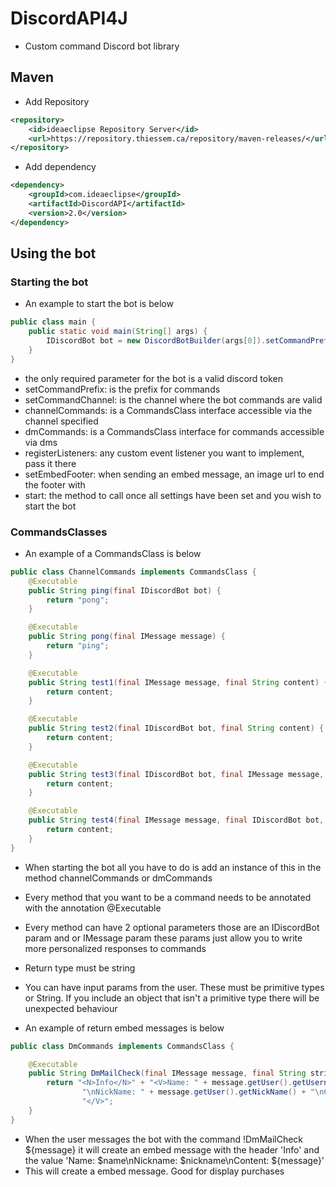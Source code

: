 # DiscordAPI4J
* Custom command Discord bot library

## Maven
* Add Repository
```xml
<repository>
    <id>ideaeclipse Repository Server</id>
    <url>https://repository.thiessem.ca/repository/maven-releases/</url>
</repository>
```
* Add dependency
```xml
<dependency>
    <groupId>com.ideaeclipse</groupId>
    <artifactId>DiscordAPI</artifactId>
    <version>2.0</version>
</dependency>
```
## Using the bot
### Starting the bot
* An example to start the bot is below
```java
public class main {
    public static void main(String[] args) {
        IDiscordBot bot = new DiscordBotBuilder(args[0]).setCommandPrefix("!").setCommandChannel("bot").channelCommands(new ChannelCommands()).start();
    }
}
```
* the only required parameter for the bot is a valid discord token
* setCommandPrefix: is the prefix for commands
* setCommandChannel: is the channel where the bot commands are valid
* channelCommands: is a CommandsClass interface accessible via the channel specified
* dmCommands: is a CommandsClass interface for commands accessible via dms
* registerListeners: any custom event listener you want to implement, pass it there
* setEmbedFooter: when sending an embed message, an image url to end the footer with
* start: the method to call once all settings have been set and you wish to start the bot

### CommandsClasses
* An example of a CommandsClass is below
```java
public class ChannelCommands implements CommandsClass {
    @Executable
    public String ping(final IDiscordBot bot) {
        return "pong";
    }

    @Executable
    public String pong(final IMessage message) {
        return "ping";
    }

    @Executable
    public String test1(final IMessage message, final String content) {
        return content;
    }

    @Executable
    public String test2(final IDiscordBot bot, final String content) {
        return content;
    }

    @Executable
    public String test3(final IDiscordBot bot, final IMessage message, final String content) {
        return content;
    }

    @Executable
    public String test4(final IMessage message, final IDiscordBot bot, final String content) {
        return content;
    }
}
```
* When starting the bot all you have to do is add an instance of this in the method channelCommands or dmCommands
* Every method that you want to be a command needs to be annotated with the annotation @Executable
* Every method can have 2 optional parameters those are an IDiscordBot param and or IMessage param these params just allow you to write more personalized responses to commands
* Return type must be string
* You can have input params from the user. These must be primitive types or String. If you include an object that isn't a primitive type there will be unexpected behaviour

* An example of return embed messages is below
```java
public class DmCommands implements CommandsClass {

    @Executable
    public String DmMailCheck(final IMessage message, final String string) {
        return "<N>Info</N>" + "<V>Name: " + message.getUser().getUsername() +
                "\nNickName: " + message.getUser().getNickName() + "\nContent: " + string +
                "</V>";
    }
}
```
* When the user messages the bot with the command !DmMailCheck ${message} it will create an embed message with the header 'Info' and the value 'Name: $name\nNickname: $nickname\nContent: ${message}'
* This will create a embed message. Good for display purchases
